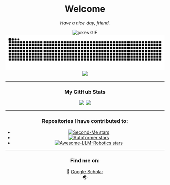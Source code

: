 <div align="center">
  <h1>Welcome</h1>
  <p><i>Have a nice day, friend.</i></p>
  <img src="https://media.giphy.com/media/5GJGCRq5zaS5oOzQvK/giphy.gif" width="300" alt="jokes GIF">
  
  <picture>
    <source media="(prefers-color-scheme: dark)" srcset="https://raw.githubusercontent.com/Zero-coder/Zero-coder/output/github-contribution-grid-snake-dark.svg">
    <source media="(prefers-color-scheme: light)" srcset="https://raw.githubusercontent.com/Zero-coder/Zero-coder/output/github-contribution-grid-snake.svg">
    <img alt="github contribution grid snake animation" src="https://raw.githubusercontent.com/Zero-coder/Zero-coder/output/github-contribution-grid-snake.svg">
  </picture>
  
  <div>
    <img src="https://profile-counter.glitch.me/Zero-coder/count.svg" />
  </div>
</div>

<hr>

<div align="center">
  <!-- Stats and Contributions -->
  <h3>My GitHub Stats</h3>
  <img src="https://github-readme-stats.vercel.app/api?username=Zero-coder&count_private=true&show_icons=true&hide_title=true&hide=prs,issues&theme=tokyonight" />
  <img src="https://github-readme-stats.vercel.app/api/top-langs/?username=Zero-coder&langs_count=10&theme=tokyonight" />
</div>

<hr>

<div align="center">
  <h3>Repositories I have contributed to:</h3>
  <ul>
    <li><a href="https://github.com/mindverse/Second-Me"><img src="https://img.shields.io/github/stars/mindverse/Second-Me?style=social" alt="Second-Me stars"></a></li>
    <li><a href="https://github.com/thuml/Autoformer"><img src="https://img.shields.io/github/stars/thuml/Autoformer?style=social" alt="Autoformer stars"></a></li>
    <li><a href="https://github.com/GT-RIPL/Awesome-LLM-Robotics"><img src="https://img.shields.io/github/stars/GT-RIPL/Awesome-LLM-Robotics?style=social" alt="Awesome-LLM-Robotics stars"></a></li>
  </ul>
</div>

<hr>

<div align="center">
  <h3>Find me on:</h3>
  <p>
    📖 <a href="https://scholar.google.com/citations?hl=zh-CN&user=ZRREqFIAAAAJ">Google Scholar</a><br>
    🌏 <a href="https://gitee
